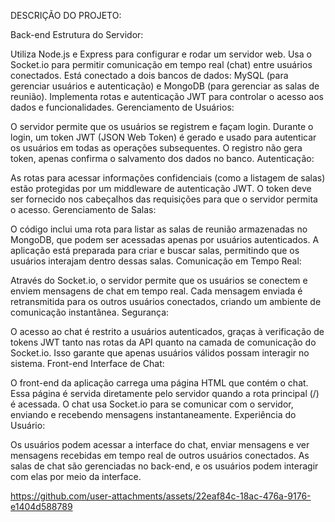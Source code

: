 DESCRIÇÃO DO PROJETO: 

Back-end
Estrutura do Servidor:

Utiliza Node.js e Express para configurar e rodar um servidor web.
Usa o Socket.io para permitir comunicação em tempo real (chat) entre usuários conectados.
Está conectado a dois bancos de dados: MySQL (para gerenciar usuários e autenticação) e MongoDB (para gerenciar as salas de reunião).
Implementa rotas e autenticação JWT para controlar o acesso aos dados e funcionalidades.
Gerenciamento de Usuários:

O servidor permite que os usuários se registrem e façam login.
Durante o login, um token JWT (JSON Web Token) é gerado e usado para autenticar os usuários em todas as operações subsequentes.
O registro não gera token, apenas confirma o salvamento dos dados no banco.
Autenticação:

As rotas para acessar informações confidenciais (como a listagem de salas) estão protegidas por um middleware de autenticação JWT. O token deve ser fornecido nos cabeçalhos das requisições para que o servidor permita o acesso.
Gerenciamento de Salas:

O código inclui uma rota para listar as salas de reunião armazenadas no MongoDB, que podem ser acessadas apenas por usuários autenticados.
A aplicação está preparada para criar e buscar salas, permitindo que os usuários interajam dentro dessas salas.
Comunicação em Tempo Real:

Através do Socket.io, o servidor permite que os usuários se conectem e enviem mensagens de chat em tempo real.
Cada mensagem enviada é retransmitida para os outros usuários conectados, criando um ambiente de comunicação instantânea.
Segurança:

O acesso ao chat é restrito a usuários autenticados, graças à verificação de tokens JWT tanto nas rotas da API quanto na camada de comunicação do Socket.io.
Isso garante que apenas usuários válidos possam interagir no sistema.
Front-end
Interface de Chat:

O front-end da aplicação carrega uma página HTML que contém o chat. Essa página é servida diretamente pelo servidor quando a rota principal (/) é acessada.
O chat usa Socket.io para se comunicar com o servidor, enviando e recebendo mensagens instantaneamente.
Experiência do Usuário:

Os usuários podem acessar a interface do chat, enviar mensagens e ver mensagens recebidas em tempo real de outros usuários conectados.
As salas de chat são gerenciadas no back-end, e os usuários podem interagir com elas por meio da interface.  


https://github.com/user-attachments/assets/22eaf84c-18ac-476a-9176-e1404d588789

